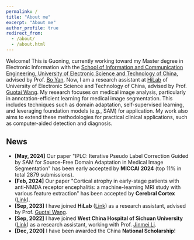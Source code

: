 ```yaml
---
permalink: /
title: "About me"
excerpt: "About me"
author_profile: true
redirect_from: 
  - /about/
  - /about.html
---
```


Welcome! This is Guoning, currently working toward my Master degree in Electronic Information with the [School of Information and Communication Engineering, University of Electronic Science and Technology of China](https://www.uestc.edu.cn/), advised by Prof. [Bo Yan](https://www.sice.uestc.edu.cn/info/1450/11649.htm). Now, I am a research assistant at [HiLab](https://github.com/HiLab-git/) of University of Electronic Science and Technology of China, advised by Prof. [Guotai Wang](https://scholar.google.co.uk/citations?user=Z2sFN4EAAAAJ&hl=en). My research focuses on medical image analysis, particularly in annotation-efficient learning for medical image segmentation. This includes techniques such as domain adaptation, self-supervised learning, and leveraging foundation models (e.g., SAM) for application. My work also aims to extend these methodologies for practical clinical applications, such as computer-aided detection and diagnosis.

## News
- **[May, 2024]** Our paper "IPLC: Iterative Pseudo Label Correction Guided by SAM for Source-Free Domain Adaptation in Medical Image Segmentation" has been early accepted by **MICCAI 2024** (top 11% in total 2879 submissions).
- **[Feb, 2024]** Our paper "Cortical atrophy in early-stage patients with anti-NMDA receptor encephalitis: a machine-learning MRI study with various feature extraction" has been accepted by **Cerebral Cortex** ([Link](https://doi.org/10.1093/cercor/bhad499)).
- **[Sep, 2023]** I have joined **HiLab** ([Link](https://github.com/HiLab-git/)) as a research assistant, advised by Prof. [Guotai Wang](https://scholar.google.co.uk/citations?user=Z2sFN4EAAAAJ&hl=en).
- **[Sep, 2022]** I have joined **West China Hospital of Sichuan University** ([Link](http://www.wchscu.cn/Home.html)) as a research assistant, working with Prof. [Jinmei Li](https://orcid.org/0000-0002-7411-8269).
- **[Dec, 2020]** I have been awarded the China **National Scholarship**!


